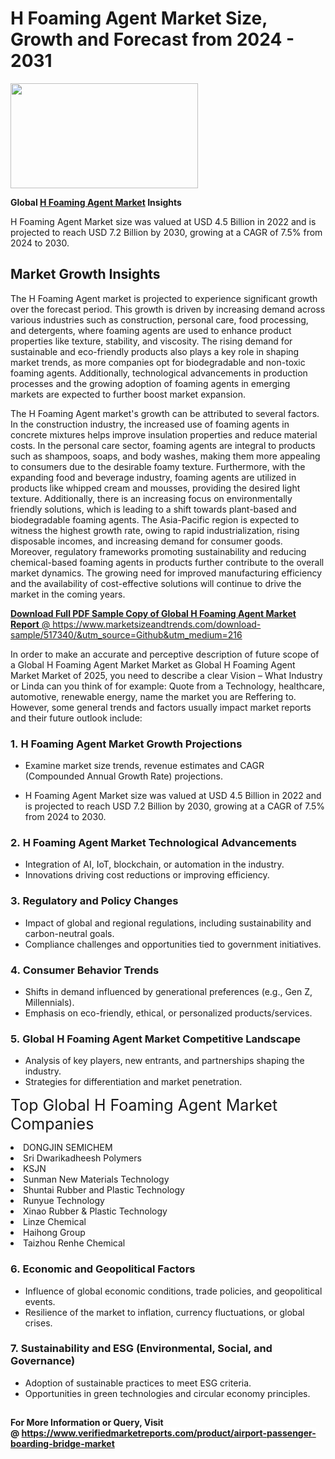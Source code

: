<H1>H Foaming Agent Market Size, Growth and Forecast from 2024 - 2031</H1><img class="aligncenter size-medium wp-image-584254" src="https://thirdeyenews.in/wp-content/uploads/2024/09/Global-Market-Research-300x168.jpeg" alt="" width="300" height="168" /><p><strong>Global&nbsp;<a href="https://www.marketsizeandtrends.com/download-sample/517340/&amp;utm_source=Github&utm_medium=216">H Foaming Agent Market</a> Insights</strong></p><p>H Foaming Agent Market size was valued at USD 4.5 Billion in 2022 and is projected to reach USD 7.2 Billion by 2030, growing at a CAGR of 7.5% from 2024 to 2030.</p><p><h2>Market Growth Insights</h2> <p>The H Foaming Agent market is projected to experience significant growth over the forecast period. This growth is driven by increasing demand across various industries such as construction, personal care, food processing, and detergents, where foaming agents are used to enhance product properties like texture, stability, and viscosity. The rising demand for sustainable and eco-friendly products also plays a key role in shaping market trends, as more companies opt for biodegradable and non-toxic foaming agents. Additionally, technological advancements in production processes and the growing adoption of foaming agents in emerging markets are expected to further boost market expansion.</p> <p><a href="#"></a></p> <p>The H Foaming Agent market's growth can be attributed to several factors. In the construction industry, the increased use of foaming agents in concrete mixtures helps improve insulation properties and reduce material costs. In the personal care sector, foaming agents are integral to products such as shampoos, soaps, and body washes, making them more appealing to consumers due to the desirable foamy texture. Furthermore, with the expanding food and beverage industry, foaming agents are utilized in products like whipped cream and mousses, providing the desired light texture. Additionally, there is an increasing focus on environmentally friendly solutions, which is leading to a shift towards plant-based and biodegradable foaming agents. The Asia-Pacific region is expected to witness the highest growth rate, owing to rapid industrialization, rising disposable incomes, and increasing demand for consumer goods. Moreover, regulatory frameworks promoting sustainability and reducing chemical-based foaming agents in products further contribute to the overall market dynamics. The growing need for improved manufacturing efficiency and the availability of cost-effective solutions will continue to drive the market in the coming years. <p><a href="#"></p><p><span class=""><strong>Download Full PDF Sample Copy of Global H Foaming Agent Market Report</strong> @ <a href="https://www.marketsizeandtrends.com/download-sample/517340/&amp;utm_source=Github&utm_medium=216" target="_blank">https://www.marketsizeandtrends.com/download-sample/517340/&amp;utm_source=Github&utm_medium=216</a></span></p><p>In order to make an accurate and perceptive description of future scope of a Global&nbsp;H Foaming Agent Market Market as Global&nbsp;H Foaming Agent Market Market of 2025, you need to describe a clear Vision &ndash; What Industry or Linda can you think of for example: Quote from a Technology, healthcare, automotive, renewable energy, name the market you are Reffering to. However, some general trends and factors usually impact market reports and their future outlook include:</p><h3>1.&nbsp;<strong>H Foaming Agent Market Growth Projections</strong></h3><ul><li>Examine market size trends, revenue estimates and CAGR (Compounded Annual Growth Rate) projections.</li><li><p>H Foaming Agent Market size was valued at USD 4.5 Billion in 2022 and is projected to reach USD 7.2 Billion by 2030, growing at a CAGR of 7.5% from 2024 to 2030.</p></li></ul><h3>2.&nbsp;<strong>H Foaming Agent Market Technological Advancements</strong></h3><ul><li>Integration of AI, IoT, blockchain, or automation in the industry.</li><li>Innovations driving cost reductions or improving efficiency.</li></ul><h3>3.&nbsp;<strong>Regulatory and Policy Changes</strong></h3><ul><li>Impact of global and regional regulations, including sustainability and carbon-neutral goals.</li><li>Compliance challenges and opportunities tied to government initiatives.</li></ul><h3>4.&nbsp;<strong>Consumer Behavior Trends</strong></h3><ul><li>Shifts in demand influenced by generational preferences (e.g., Gen Z, Millennials).</li><li>Emphasis on eco-friendly, ethical, or personalized products/services.</li></ul><h3>5.&nbsp;<strong>Global H Foaming Agent Market Competitive Landscape</strong></h3><ul><li>Analysis of key players, new entrants, and partnerships shaping the industry.</li><li>Strategies for differentiation and market penetration.</li></ul><p data-pm-slice="1 1 []"><span style="color: inherit; font-family: inherit; font-size: 25px;">Top Global H Foaming Agent Market Companies</span></p><div class="" data-test-id=""><p><li>DONGJIN SEMICHEM</li><li> Sri Dwarikadheesh Polymers</li><li> KSJN</li><li> Sunman New Materials Technology</li><li> Shuntai Rubber and Plastic Technology</li><li> Runyue Technology</li><li> Xinao Rubber & Plastic Technology</li><li> Linze Chemical</li><li> Haihong Group</li><li> Taizhou Renhe Chemical</li></p></div><h3>6.&nbsp;<strong>Economic and Geopolitical Factors</strong></h3><ul><li>Influence of global economic conditions, trade policies, and geopolitical events.</li><li>Resilience of the market to inflation, currency fluctuations, or global crises.</li></ul><h3>7.&nbsp;<strong>Sustainability and ESG (Environmental, Social, and Governance)</strong></h3><ul><li>Adoption of sustainable practices to meet ESG criteria.</li><li>Opportunities in green technologies and circular economy principles.</li></ul><h2><strong style="font-size: 14px;">For More Information or Query, Visit @&nbsp;</strong><a style="background-color: #ffffff; font-size: 14px;" href="https://www.marketsizeandtrends.com/report/h-foaming-agent-market/" target="_blank">https://www.verifiedmarketreports.com/product/airport-passenger-boarding-bridge-market</a></h2>
